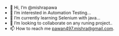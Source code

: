 - 👋 Hi, I’m @mishrapawa
- 👀 I’m interested in Automation Testing...
- 🌱 I’m currently learning Selenium with java...
- 💞️ I’m looking to collaborate on any runing project..
- 📫 How to reach me pawan497.mishra@gmail.com.

<!---
mishrapawa/mishrapawa is a ✨ special ✨ repository because its `README.md` (this file) appears on your GitHub profile.
You can click the Preview link to take a look at your changes.
--->
